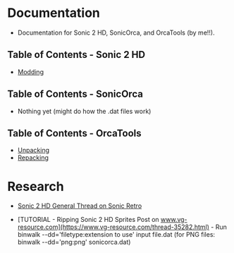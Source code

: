 # Documentation

* Documentation for Sonic 2 HD, SonicOrca, and OrcaTools (by me!!).

## Table of Contents - Sonic 2 HD
* [Modding](Documentation/S2HD/Modding.md)

## Table of Contents - SonicOrca
* Nothing yet (might do how the .dat files work)

## Table of Contents - OrcaTools
* [Unpacking](Documentation/OrcaTools/Unpacking.md)
* [Repacking](Documentation/OrcaTools/Repacking.md)

# Research

* [Sonic 2 HD General Thread on Sonic Retro](https://forums.sonicretro.org/index.php?threads/sonic-2-hd-general.33069/)

* [TUTORIAL - Ripping Sonic 2 HD Sprites Post on www.vg-resource.com](https://www.vg-resource.com/thread-35282.html) - Run binwalk --dd='filetype:extension to use' input file.dat (for PNG files: binwalk --dd='png:png' sonicorca.dat)
